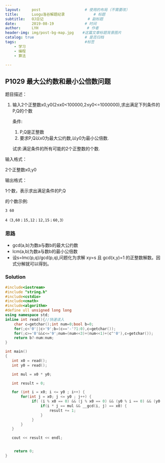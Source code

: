 ```yaml
---
layout:     post                    # 使用的布局（不需要改）
title:      Luogu洛谷解题纪录	           	# 标题 
subtitle:   OJ日记					# 副标题
date:       2019-08-19              # 时间
author:     LYH                      # 作者
header-img: img/post-bg-map.jpg    #这篇文章标题背景图片
catalog: true                       # 是否归档
tags:                               #标签
    - 学习
    - 编程
    - 算法

---
```


## P1029 最大公约数和最小公倍数问题

题目描述：

1. 输入2个正整数x0,y0(2≤x0<100000,2≤y0<=1000000),求出满足下列条件的P,Q的个数

   条件:

   1. P,Q是正整数
   2. 要求P,Q以x0为最大公约数,以y0为最小公倍数.

   试求:满足条件的所有可能的2个正整数的个数.

输入格式：

2个正整数x0,y0

输出格式：

1个数，表示求出满足条件的P,Q

的个数示例:

```
3 60

4（3,60；15,12；12,15；60,3）
```

### 思路

* gcd(a,b)为数a与数b的最大公约数
* lcm(a,b)为数a与数b的最小公倍数
* 设s=lmc(p,q)/gcd(p,q),问题化为求解 xy=s 且 gcd(x,y)=1 的正整数解数。因式分解就可以得到。


### Solution

```c++
#include<iostream>
#include "string.h"
#include<cstdio>
#include<cmath>
#include<algorithm>
#define ull unsigned long long
using namespace std;
inline int read(){//快速读入
    char c=getchar();int num=0;bool b=0;
    for(;c<'0'||c>'9';b=(c=='-'?1:0),c=getchar());
    for(;c>='0'&&c<='9';num=(num<<3)+(num<<1)+(c^'0'),c=getchar());
    return b?-num:num;
}

int main()
{
   int x0 = read();
   int y0 = read();

   int mul = x0 * y0;

   int result = 0;

   for (int i = x0; i <= y0 ; i++) {
       for(int j = x0; j <= y0 ; j++) {
            if( (i % x0 == 0) && (j % x0 == 0) && (y0 % i == 0) && (y0 % j == 0)) {
                if(i * j == mul && __gcd(i, j) == x0) {
                    result += 1;
                }
            }
       }
   }

   cout << result << endl;


    return 0;
}
```


